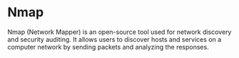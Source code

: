 # Nmap 

Nmap (Network Mapper) is an open-source tool used for network discovery and security auditing. It allows users to discover hosts and services on a computer network by sending packets and analyzing the responses.
